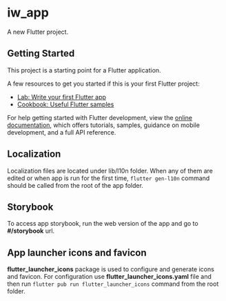 # iw_app

A new Flutter project.

## Getting Started

This project is a starting point for a Flutter application.

A few resources to get you started if this is your first Flutter project:

- [Lab: Write your first Flutter app](https://docs.flutter.dev/get-started/codelab)
- [Cookbook: Useful Flutter samples](https://docs.flutter.dev/cookbook)

For help getting started with Flutter development, view the
[online documentation](https://docs.flutter.dev/), which offers tutorials,
samples, guidance on mobile development, and a full API reference.

## Localization

Localization files are located under lib/l10n folder. When any of them are edited or when app is run for the first time, `flutter gen-l10n` command should be called from the root of the app folder.

## Storybook

To access app storybook, run the web version of the app and go to **#/storybook** url.

## App launcher icons and favicon

**flutter_launcher_icons** package is used to configure and generate icons and favicon. For configuration use **flutter_launcher_icons.yaml** file and then run `flutter pub run flutter_launcher_icons` command from the root folder.